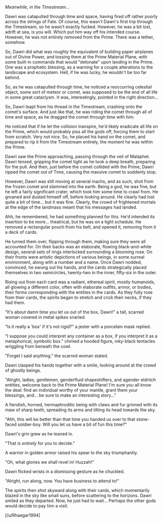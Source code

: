 *Meanwhile, in the Timestream...*

Dawri was catapulted through time and space, having fired off rather poorly across the strings of Fate. Of course, this wasn't Dawri's first trip through the Timestream, so he wasn't exactly fucked. However, he was a bit lost, adrift at sea, is you will. Which put him way off his intended course. However, he was not entirely removed from the Prime. There was a tether, somehow.

So, Dawri did what was roughly the equivalent of building paper airplanes out of Divine Power, and tossing them at the Prime Material Plane, with some built-in commands that would "detonate" upon landing in the Prime. One was a prophetic blessing, as a warning for a couple alterations to the landscape and ecosystem. Hell, if he was lucky, he wouldn't be too far behind.

So, as he was catapulted through time, he noticed a reoccurring celestial object, some sort of meteor or comet, was supposed to be the end of all life in some great cataclysm. It was, interestingly, pointed in the right direction...

So, Dawri leapt from his thread in the Timestream, crashing onto the comet's surface. And just like that, he was riding the comet through all of time and space, as he dragged the comet through time with him.

He noticed that if he let the collision transpire, he'd likely eradicate all life on the Prime, which would probably piss all the gods off, forcing them to start from scratch. Very not nice. So, he placed his hand on the comet, and prepared to rip it from the Timestream entirely, the moment he was within the Prime.

Dawri saw the Prime approaching, passing through the veil of Malaphet. Dawri tensed, gripping the comet tight as he took a deep breath, preparing for the pull. And then, just before the comet collided with the Prime, Dawri ripped the comet out of Time, causing the massive comet to suddenly stop.

However, Dawri was still moving at several machs, and as such, shot from the frozen comet and slammed into the earth. Being a god, he was fine, but he left a fairly significant crater, which took him some time to crawl from. He groaned and dusted himself off, before looking around. He clearly had lost quite a bit of time... but it was fine. Clearly, the crowd of frightened mortals at the edge of the landmass meant that his messages had landed.

Ahh, he remembered, he had something planned for this. He'd intended its insertion to be more... theatrical, but he was on a tight schedule. He removed a rectangular pouch from his belt, and opened it, removing from it a deck of cards.

He turned them over, flipping through them, making sure they were all accounted for. On their backs was an elaborate, flowing black-and-white design, several sets of rings interlocked surrounding a blooming rose. On their fronts were artistic depictions of various beings, in some surreal environment, along with a number and a name. Once Dawri nodded, convinced, he swung out his hands, and the cards strategically placed themselves in two semicircles, twenty-two in the inner, fifty-six in the outer.

Rising out from each card was a radiant, ethereal spirit, mostly humanoids, all glowing a different color, often with elaborate outfits, armor, or bodies, their forms corresponding with the entities in the cards. As they fully rose from their cards, the spirits began to stretch and crick their necks, if they had them.

"It's about damn time you let us out of the box, Dawri!" a tall, scarred woman covered in metal spikes snarled.

"Is it really a 'box' if it's not rigid?" a jester with a porcelain mask replied.

"I suppose you could interpret any container as a box, if you interpret it as a metaphorical, symbolic box." chimed a hooded figure, inky-black tentacles wriggling from beneath the cowl.

"Forget I said anything." the scarred woman stated.

Dawri clasped his hands together with a smile, looking around at the crowd of ghostly beings.

"Alright, ladies, gentlemen, genderfluid shapeshifters, and agender eldritch entities, welcome back to the Prime Material Plane! I'm sure you all know the deal: find an individual worthy of your mantle, grant them your blessings, and... be sure to make an interesting story..."

A fiendish, horned, hermaphroditic being with claws and fur grinned with its maw of sharp teeth, spreading its arms and tilting its head towards the sky.

"Ahh, this will be better than that time you handed us over to that stone-faced soldier-boy. Will you let us have a bit of fun this time?"

Dawri's grin grew as he leaned in.

"That is *entirely* for you to decide."

A warrior in golden armor raised his spear to the sky triumphantly.

"Oh, what glories we shall revel in! Huzzah!"

Dawri flicked wrists in a dismissing gesture as he chuckled.

"Alright, run along, now. You have business to attend to!"

The spirits then shot skyward along with their cards, which momentarily blazed in the sky like small suns, before scattering to the horizons. Dawri smiled as they departed. Now, he just had to wait... Perhaps the other gods would decide to pay him a visit.

[/u/Rhaegar1994]